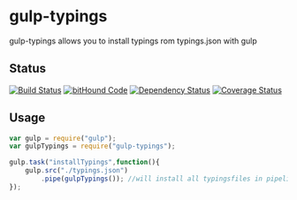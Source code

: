 # gulp-typings
gulp-typings allows you to install typings rom typings.json with gulp

## Status 
[![Build Status](https://travis-ci.org/pushrocks/gulp-typings.svg?branch=master)](https://travis-ci.org/pushrocks/gulp-typings)
[![bitHound Code](https://www.bithound.io/github/pushrocks/gulp-typings/badges/code.svg)](https://www.bithound.io/github/pushrocks/gulp-typings)
[![Dependency Status](https://david-dm.org/pushrocks/gulp-typings.svg)](https://david-dm.org/pushrocks/gulp-typings)
[![Coverage Status](https://coveralls.io/repos/github/pushrocks/gulp-typings/badge.svg?branch=master)](https://coveralls.io/github/pushrocks/gulp-typings?branch=master)

## Usage

```js
var gulp = require("gulp");
var gulpTypings = require("gulp-typings");

gulp.task("installTypings",function(){
    gulp.src("./typings.json")
        .pipe(gulpTypings()); //will install all typingsfiles in pipeline.
});
```
